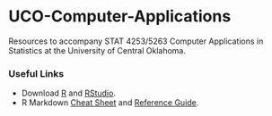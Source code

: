 # UCO-Computer-Applications
Resources to accompany STAT 4253/5263 Computer Applications in Statistics at the University of Central Oklahoma.

### Useful Links
- Download [R](https://www.r-project.org/) and [RStudio](https://rstudio.com/).
- R Markdown [Cheat Sheet](https://www.rstudio.com/wp-content/uploads/2015/02/rmarkdown-cheatsheet.pdf) and [Reference Guide](https://rstudio.com/wp-content/uploads/2015/03/rmarkdown-reference.pdf).
